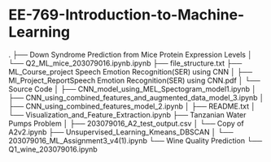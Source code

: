 # EE-769-Introduction-to-Machine-Learning

.
├── Down Syndrome Prediction from Mice Protein Expression Levels
│   └── Q2_ML_mice_203079016.ipynb.ipynb
├── file_structure.txt
├── ML_Course_project Speech Emotion Recognition(SER) using CNN
│   ├── Ml_Project_ReportSpeech Emotion Recognition(SER) using CNN.pdf
│   └── Source Code
│       ├── CNN_model_using_MEL_Spectogram_model1.ipynb
│       ├── CNN_using_combined_features_and_augmented_data_model_3.ipynb
│       ├── CNN_using_combined_features_model_2.ipynb
│       ├── README.txt
│       └── Visualization_and_Feature_Extraction.ipynb
├── Tanzanian Water Pumps Problem
│   ├── 203079016_A2_test_output.csv
│   └── Copy of A2v2.ipynb
├── Unsupervised_Learning_Kmeans_DBSCAN
│   └── 203079016_ML_Assignment3_v4(1).ipynb
└── Wine Quality Prediction
    └── Q1_wine_203079016.ipynb
